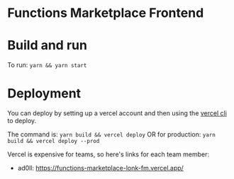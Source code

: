 # Functions Marketplace Frontend


# Build and run
To run: `yarn && yarn start`

# Deployment
You can deploy by setting up a vercel account and then using the [vercel cli](https://vercel.com/docs/cli) to deploy.

The command is: `yarn build && vercel deploy`
OR for production: `yarn build && vercel deploy --prod`

Vercel is expensive for teams, so here's links for each team member:
* ad0ll: https://functions-marketplace-lonk-fm.vercel.app/


